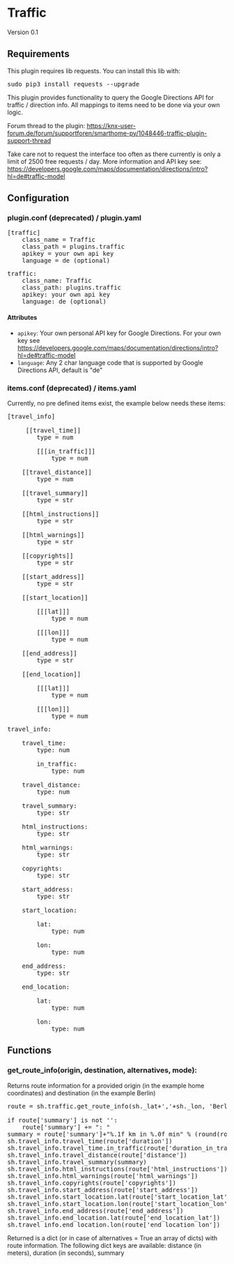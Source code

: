 # Traffic

Version 0.1

## Requirements
This plugin requires lib requests. You can install this lib with:
<pre>
sudo pip3 install requests --upgrade
</pre>

This plugin provides functionality to query the Google Directions API for traffic / direction info.
All mappings to items need to be done via your own logic.

Forum thread to the plugin: https://knx-user-forum.de/forum/supportforen/smarthome-py/1048446-traffic-plugin-support-thread

Take care not to request the interface too often as there currently is only a limit of 2500 free requests / day.
More information and API key see: https://developers.google.com/maps/documentation/directions/intro?hl=de#traffic-model

## Configuration

### plugin.conf (deprecated) / plugin.yaml
<pre>
[traffic]
    class_name = Traffic
    class_path = plugins.traffic
    apikey = your own api key
    language = de (optional)
</pre>

<pre>
traffic:
    class_name: Traffic
    class_path: plugins.traffic
    apikey: your own api key
    language: de (optional)
</pre>

#### Attributes
  * `apikey`: Your own personal API key for Google Directions. For your own key see https://developers.google.com/maps/documentation/directions/intro?hl=de#traffic-model
  * `language`: Any 2 char language code that is supported by Google Directions API, default is "de"

### items.conf (deprecated) / items.yaml

Currently, no pre defined items exist, the example below needs these items:
<pre>
[travel_info]

     [[travel_time]]
        type = num

        [[[in_traffic]]]
            type = num

    [[travel_distance]]
        type = num

    [[travel_summary]]
        type = str

    [[html_instructions]]
        type = str

    [[html_warnings]]
        type = str

    [[copyrights]]
        type = str

    [[start_address]]
        type = str

    [[start_location]]

        [[[lat]]]
            type = num

        [[[lon]]]
            type = num

    [[end_address]]
        type = str

    [[end_location]]

        [[[lat]]]
            type = num

        [[[lon]]]
            type = num
</pre>

<pre>
travel_info:

    travel_time:
        type: num

        in_traffic:
            type: num

    travel_distance:
        type: num

    travel_summary:
        type: str

    html_instructions:
        type: str

    html_warnings:
        type: str

    copyrights:
        type: str

    start_address:
        type: str

    start_location:

        lat:
            type: num

        lon:
            type: num

    end_address:
        type: str

    end_location:

        lat:
            type: num

        lon:
            type: num
</pre>

## Functions

### get_route_info(origin, destination, alternatives, mode):
Returns route information for a provided origin (in the example home coordinates) and destination (in the example Berlin)
<pre>
route = sh.traffic.get_route_info(sh._lat+','+sh._lon, 'Berlin', False, 'now', 'driving')

if route['summary'] is not '':
    route['summary'] += ": "
summary = route['summary']+"%.1f km in %.0f min" % (round(route['duration_in_traffic']/60,2), round(route['distance']/1000,2))
sh.travel_info.travel_time(route['duration'])
sh.travel_info.travel_time.in_traffic(route['duration_in_traffic'])
sh.travel_info.travel_distance(route['distance'])
sh.travel_info.travel_summary(summary)
sh.travel_info.html_instructions(route['html_instructions'])
sh.travel_info.html_warnings(route['html_warnings'])
sh.travel_info.copyrights(route['copyrights'])
sh.travel_info.start_address(route['start_address'])
sh.travel_info.start_location.lat(route['start_location_lat'])
sh.travel_info.start_location.lon(route['start_location_lon'])
sh.travel_info.end_address(route['end_address'])
sh.travel_info.end_location.lat(route['end_location_lat'])
sh.travel_info.end_location.lon(route['end_location_lon'])
</pre>
Returned is a dict (or in case of alternatives = True an array of dicts) with route information.
The following dict keys are available: distance (in meters), duration (in seconds), summary